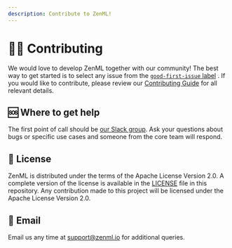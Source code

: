 ```yaml
---
description: Contribute to ZenML!
---
```


# 🙋‍♀️ Contributing

We would love to develop ZenML together with our community! The best way to get
started is to select any issue from
the [`good-first-issue` label](https://github.com/zenml-io/zenml/labels/good%20first%20issue)
. If you would like to contribute, please review
our [Contributing Guide](https://github.com/zenml-io/zenml/blob/main/CONTRIBUTING.md)
for all relevant details.

## 🆘 Where to get help

The first point of call should
be [our Slack group](https://zenml.io/slack-invite/). Ask your questions about
bugs or specific use cases and someone from the core team will respond.

## 📜 License

ZenML is distributed under the terms of the Apache License Version 2.0. A
complete version of the license is available in the 
[LICENSE](https://github.com/zenml-io/zenml/blob/main/LICENSE) file in this
repository. Any contribution made to this project will be licensed under the
Apache License Version 2.0.

## 📧 Email

Email us any time at [support@zenml.io](mailto:support@zenml.io) for additional
queries.
